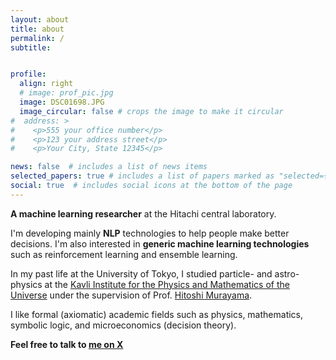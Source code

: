 ```yaml
---
layout: about
title: about
permalink: /
subtitle: 


profile:
  align: right
  # image: prof_pic.jpg
  image: DSC01698.JPG
  image_circular: false # crops the image to make it circular
#  address: >
#    <p>555 your office number</p>
#    <p>123 your address street</p>
#    <p>Your City, State 12345</p>

news: false  # includes a list of news items
selected_papers: true # includes a list of papers marked as "selected={true}"
social: true  # includes social icons at the bottom of the page
---
```


**A machine learning researcher** at the Hitachi central laboratory.  

I'm developing mainly **NLP** technologies to help people make better decisions.
I'm also interested in **generic machine learning technologies** such as reinforcement learning and ensemble learning.  

In my past life at the University of Tokyo, I studied particle- and astro- physics at the [Kavli Institute for the Physics and Mathematics of the Universe](https://www.ipmu.jp/ja) under the supervision of Prof. [Hitoshi Murayama](https://www.ipmu.jp/ja/hitoshi-murayama).  

I like formal (axiomatic) academic fields such as physics, mathematics, symbolic logic, and microeconomics (decision theory).  

**Feel free to talk to [me on X](https://twitter.com/MorishTr)**
